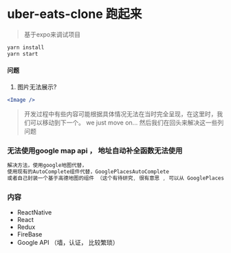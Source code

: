 
# uber-eats-clone 跑起来
> 基于expo来调试项目
```sh
yarn install 
yarn start
```

#### 问题
1. 图片无法展示?
```jsx
<Image />
```
> 开发过程中有些内容可能根据具体情况无法在当时完全呈现，在这里时，我们可以移动到下一个。
> we just move on... 然后我们在回头来解决这一些列问题
### 无法使用google map api ， 地址自动补全函数无法使用
```js
解决方法，使用google地图代替，
使用现有的AutoComplete组件代替，GooglePlacesAutoComplete
或者自己封装一个基于高德地图的组件 （这个有待研究, 很有意思 , 可以从 GooglePlacesAutoComplete源码入手）
```


### 内容
- ReactNative
- React 
- Redux
- FireBase
- Google API （墙，认证， 比较繁琐）

